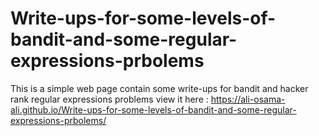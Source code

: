 # Write-ups-for-some-levels-of-bandit-and-some-regular-expressions-prbolems
This is a simple web page contain some write-ups for bandit and hacker rank regular expressions problems
view it here : https://ali-osama-ali.github.io/Write-ups-for-some-levels-of-bandit-and-some-regular-expressions-prbolems/
